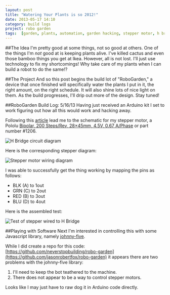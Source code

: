 ```yaml
---
layout: post
title: "Watering Your Plants is so 2012!"
date: 2013-05-17 14:10
category: build logs
project: robo garden
tags:  [garden, plants, automation, garden hacking, stepper motor, h bridge]
---
```


##The Idea
I'm pretty good at some things, not so good at others. One of the things I'm *not* good at is keeping plants alive. I've killed cactus and even those bamboo things you get at Ikea. However, all is not lost. I'll just use technology to fix my shortcomings! Why take care of my plants when I can build a robot to do the same!?

##The Project
And so this post begins the build lot of "RoboGarden," a device that once finished will specifically water the plants I put in it, the right amount, on the right schedule. It will also shine lots of nice light on them. As the build progresses, I'll drip out more of the design. Stay tuned!

##RoboGarden Build Log: 5/16/13
Having just received an Arduino kit I set to work figuring out how all this would work and hacking away.

Following this [article](http://bitbeam.org/2011/09/09/the-next-step/) lead me to the schematic for my stepper motor, a Pololu [Bipolar, 200 Steps/Rev, 28×45mm, 4.5V, 0.67 A/Phase](http://www.pololu.com/catalog/product/1206) or part number #1206.

![H Bridge circuit diagram](http://arduino.cc/en/uploads/Reference/bipolar_stepper_four_pins.jpg)

Here is the corresponding stepper diagram:

![Stepper motor wiring diagram](http://a.pololu-files.com/picture/0J2296.230.jpg?c7e99069fbc52380102527649a55ec76)

I was able to successfully get the thing working by mapping the pins as follows:

- BLK (A) to 1out
- GRN (C) to 2out
- RED (B) to 3out
- BLU (D) to 4out

Here is the assembled test:

![Test of stepper wired to H Bridge](https://lh6.googleusercontent.com/-m9I_EkwiyPs/UZVPivVSofI/AAAAAAAAHYE/UBIk8FhObRQ/w533-h710-no/662B0169-DF2B-4486-86E5-015593EDA70A.JPG)

##Playing with Software
Next I'm interested in controlling this with some Javascript library, namely [johnny-five](https://github.com/rwldrn/johnny-five).

While I did create a repo for this code: [https://github.com/neverstopbuilding/robo-garden](https://github.com/jasonrobertfox/robo-garden) it appears there are two problems with the johnny-five library:

1. I'll need to keep the bot teathered to the machine.
2. There does not appear to be a way to control stepper motors.

Looks like I may just have to raw dog it in Arduino code directly.
